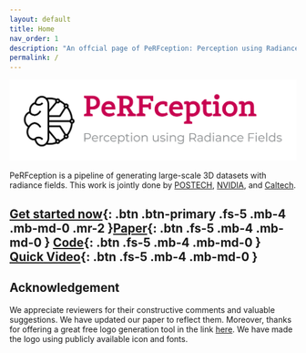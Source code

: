```yaml
---
layout: default
title: Home
nav_order: 1
description: "An offcial page of PeRFception: Perception using Radiance Fields"
permalink: /
---
```


![](assets/images/PeRFception-logo.png)

PeRFception is a pipeline of generating large-scale 3D datasets with radiance fields. This work is jointly done by [POSTECH](https://postech.ac.kr/), [NVIDIA](https://www.nvidia.com/), and [Caltech](https://www.caltech.edu/). 
<!-- {: .fs-9 }
{: .fs-6 .fw-300 } -->

[Get started now](./get_started){: .btn .btn-primary .fs-5 .mb-4 .mb-md-0 .mr-2 }[Paper](https://openreview.net/pdf?id=MzaPEKHv-0J){: .btn .fs-5 .mb-4 .mb-md-0 } [Code](https://github.com/POSTECH-CVLab/PeRFception){: .btn .fs-5 .mb-4 .mb-md-0 } [Quick Video](TBD){: .btn .fs-5 .mb-4 .mb-md-0 }
---


## Acknowledgement

We appreciate reviewers for their constructive comments and valuable suggestions. We have updated our paper to reflect them. Moreover, thanks for offering a great free logo generation tool in the link [here](https://www.squarespace.com/logo). We have made the logo using publicly available icon and fonts.
